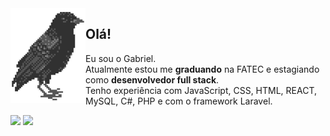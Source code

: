 <img align="left" src="corvo.png">

## Olá! <br>
Eu sou o Gabriel. <br>
Atualmente estou me **graduando** na FATEC e estagiando como **desenvolvedor full stack**.
<br>
Tenho experiência com JavaScript, CSS, HTML, REACT, MySQL, C#, PHP e com o framework Laravel.
<br>

<div> 
  <a href="https://www.instagram.com/gabaallves/" target="_blank"><img src="https://img.shields.io/badge/-Instagram-%23E4405F?style=for-the-badge&logo=instagram&logoColor=white" target="_blank"></a>
  <a href="https://www.linkedin.com/in/gabrielsilvalves331/" target="_blank"><img src="https://img.shields.io/badge/-LinkedIn-%230077B5?style=for-the-badge&logo=linkedin&logoColor=white" target="_blank"></a>  
</div>
